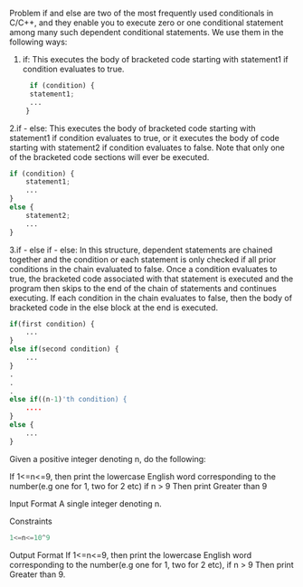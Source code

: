 Problem
if and else are two of the most frequently used conditionals in C/C++, and they enable you to execute zero or one conditional statement among many such dependent conditional statements. We use them in the following ways:

1. if: This executes the body of bracketed code starting with statement1 if condition evaluates to true.

```python
     if (condition) {
     statement1;
     ...
    }
```

2.if - else: This executes the body of bracketed code starting with statement1 if condition evaluates to true, or it executes the body of code starting with statement2 if condition evaluates to false. Note that only one of the bracketed code sections will ever be executed.

```python
if (condition) {
    statement1;
    ...
}
else {
    statement2;
    ...
}
```

3.if - else if - else: In this structure, dependent statements are chained together and the condition or each statement is only checked if all prior conditions in the chain evaluated to false. Once a condition evaluates to true, the bracketed code associated with that statement is executed and the program then skips to the end of the chain of statements and continues executing. If each condition in the chain evaluates to false, then the body of bracketed code in the else block at the end is executed.

```python
if(first condition) {
    ...
}
else if(second condition) {
    ...
}
.
.
.
else if((n-1)'th condition) {
    ....
}
else {
    ...
}
```

Given a positive integer denoting n, do the following:

If  1<=n<=9, then print the lowercase English word corresponding to the number(e.g one for 1, two for 2 etc)
    if n > 9 Then print Greater than 9 

Input Format
A single integer denoting n.

Constraints

```python
1<=n<=10^9 
```

Output Format
If 1<=n<=9, then print the lowercase English word corresponding to the number(e.g one for 1, two for 2 etc), if n > 9 Then print Greater than 9.